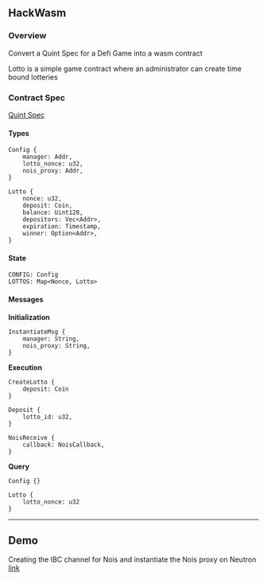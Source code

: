 ## HackWasm

### Overview
Convert a Quint Spec for a Defi Game into a wasm contract

Lotto is a simple game contract where an administrator can create time bound lotteries 

### Contract Spec
[Quint Spec](./quint/lotto.qnt)

#### Types
```
Config {
    manager: Addr,
	lotto_nonce: u32,
	nois_proxy: Addr,
}

Lotto {
    nonce: u32,
    deposit: Coin,
    balance: Uint128,
    depositors: Vec<Addr>,
    expiration: Timestamp,
    winner: Option<Addr>,
}
```

#### State
```
CONFIG: Config
LOTTOS: Map<Nonce, Lotto>
```

#### Messages

**Initialization**
```
InstantiateMsg {
    manager: String,
    nois_proxy: String,
}
```

**Execution**
```
CreateLotto {
    deposit: Coin
}

Deposit {
    lotto_id: u32,
}

NoisReceive {
    callback: NoisCallback,
}
```

**Query**
```
Config {}

Lotto { 
    lotto_nonce: u32 
}
```

<hr>

## Demo

Creating the IBC channel for Nois and instantiate the Nois proxy on Neutron
[link](https://docs.nois.network/integrate_nois_to_your_chain.html)
